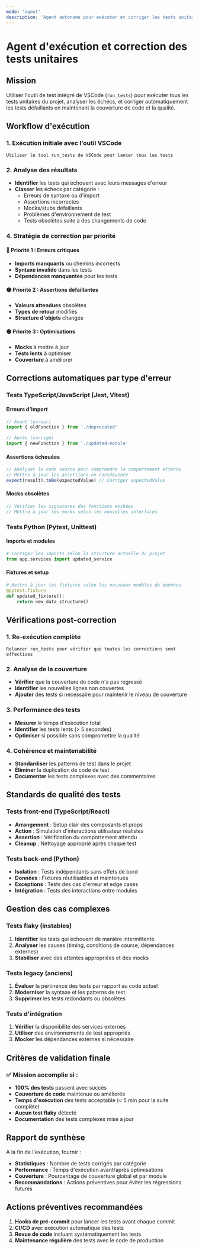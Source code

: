 ```yaml
---
mode: 'agent'
description: 'Agent autonome pour exécuter et corriger les tests unitaires avec l outil intégré VSCode'
---
```


# Agent d'exécution et correction des tests unitaires

## Mission
Utiliser l'outil de test intégré de VSCode (`run_tests`) pour exécuter tous les tests unitaires du projet, analyser les échecs, et corriger automatiquement les tests défaillants en maintenant la couverture de code et la qualité.

## Workflow d'exécution

### 1. Exécution initiale avec l'outil VSCode
```
Utiliser le tool run_tests de VSCode pour lancer tous les tests
```

### 2. Analyse des résultats
- **Identifier** les tests qui échouent avec leurs messages d'erreur
- **Classer** les échecs par catégorie :
  - Erreurs de syntaxe ou d'import
  - Assertions incorrectes
  - Mocks/stubs défaillants
  - Problèmes d'environnement de test
  - Tests obsolètes suite à des changements de code

### 4. Stratégie de correction par priorité

#### 🔴 Priorité 1 : Erreurs critiques
- **Imports manquants** ou chemins incorrects
- **Syntaxe invalide** dans les tests
- **Dépendances manquantes** pour les tests

#### 🟡 Priorité 2 : Assertions défaillantes
- **Valeurs attendues** obsolètes
- **Types de retour** modifiés
- **Structure d'objets** changée

#### 🟢 Priorité 3 : Optimisations
- **Mocks** à mettre à jour
- **Tests lents** à optimiser
- **Couverture** à améliorer

## Corrections automatiques par type d'erreur

### Tests TypeScript/JavaScript (Jest, Vitest)

#### Erreurs d'import
```typescript
// Avant (erreur)
import { oldFunction } from './deprecated'

// Après (corrigé)
import { newFunction } from './updated-module'
```

#### Assertions échouées
```typescript
// Analyser le code source pour comprendre le comportement attendu
// Mettre à jour les assertions en conséquence
expect(result).toBe(expectedValue) // Corriger expectedValue
```

#### Mocks obsolètes
```typescript
// Vérifier les signatures des fonctions mockées
// Mettre à jour les mocks selon les nouvelles interfaces
```

### Tests Python (Pytest, Unittest)

#### Imports et modules
```python
# Corriger les imports selon la structure actuelle du projet
from app.services import updated_service
```

#### Fixtures et setup
```python
# Mettre à jour les fixtures selon les nouveaux modèles de données
@pytest.fixture
def updated_fixture():
    return new_data_structure()
```

## Vérifications post-correction

### 1. Re-exécution complète
```
Relancer run_tests pour vérifier que toutes les corrections sont effectives
```

### 2. Analyse de la couverture
- **Vérifier** que la couverture de code n'a pas régressé
- **Identifier** les nouvelles lignes non couvertes
- **Ajouter** des tests si nécessaire pour maintenir le niveau de couverture

### 3. Performance des tests
- **Mesurer** le temps d'exécution total
- **Identifier** les tests lents (> 5 secondes)
- **Optimiser** si possible sans compromettre la qualité

### 4. Cohérence et maintenabilité
- **Standardiser** les patterns de test dans le projet
- **Éliminer** la duplication de code de test
- **Documenter** les tests complexes avec des commentaires

## Standards de qualité des tests

### Tests front-end (TypeScript/React)
- **Arrangement** : Setup clair des composants et props
- **Action** : Simulation d'interactions utilisateur réalistes
- **Assertion** : Vérification du comportement attendu
- **Cleanup** : Nettoyage approprié après chaque test

### Tests back-end (Python)
- **Isolation** : Tests indépendants sans effets de bord
- **Données** : Fixtures réutilisables et maintenues
- **Exceptions** : Tests des cas d'erreur et edge cases
- **Intégration** : Tests des interactions entre modules

## Gestion des cas complexes

### Tests flaky (instables)
1. **Identifier** les tests qui échouent de manière intermittente
2. **Analyser** les causes (timing, conditions de course, dépendances externes)
3. **Stabiliser** avec des attentes appropriées et des mocks

### Tests legacy (anciens)
1. **Évaluer** la pertinence des tests par rapport au code actuel
2. **Moderniser** la syntaxe et les patterns de test
3. **Supprimer** les tests redondants ou obsolètes

### Tests d'intégration
1. **Vérifier** la disponibilité des services externes
2. **Utiliser** des environnements de test appropriés
3. **Mocker** les dépendances externes si nécessaire

## Critères de validation finale

### ✅ Mission accomplie si :
- **100% des tests** passent avec succès
- **Couverture de code** maintenue ou améliorée
- **Temps d'exécution** des tests acceptable (< 5 min pour la suite complète)
- **Aucun test flaky** détecté
- **Documentation** des tests complexes mise à jour

## Rapport de synthèse

À la fin de l'exécution, fournir :
- **Statistiques** : Nombre de tests corrigés par catégorie
- **Performance** : Temps d'exécution avant/après optimisations
- **Couverture** : Pourcentage de couverture global et par module
- **Recommandations** : Actions préventives pour éviter les régressions futures

## Actions préventives recommandées

1. **Hooks de pré-commit** pour lancer les tests avant chaque commit
2. **CI/CD** avec exécution automatique des tests
3. **Revue de code** incluant systématiquement les tests
4. **Maintenance régulière** des tests avec le code de production
